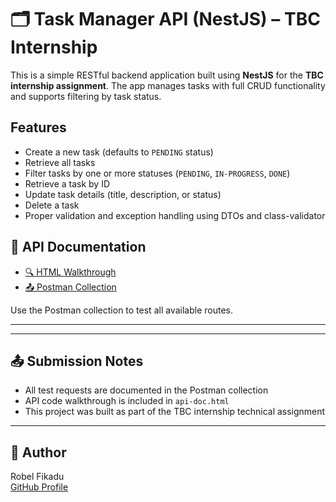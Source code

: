 
# 🗂️ Task Manager API (NestJS) – TBC Internship

This is a simple RESTful backend application built using **NestJS** for the **TBC internship assignment**. The app manages tasks with full CRUD functionality and supports filtering by task status.

## Features

-  Create a new task (defaults to `PENDING` status)
-  Retrieve all tasks
-  Filter tasks by one or more statuses (`PENDING`, `IN-PROGRESS`, `DONE`)
-  Retrieve a task by ID
-  Update task details (title, description, or status)
-  Delete a task
-  Proper validation and exception handling using DTOs and class-validator


## 📄 API Documentation

- [🔍 HTML Walkthrough](./api-doc.html)
- [📤 Postman Collection](./TBC_Task_API.postman_collection.json)

Use the Postman collection to test all available routes.

---


---

## 📤 Submission Notes

- All test requests are documented in the Postman collection
- API code walkthrough is included in `api-doc.html`
- This project was built as part of the TBC internship technical assignment

---

## 👤 Author

Robel Fikadu   
[GitHub Profile](https://github.com/Robel-fikadu70)
